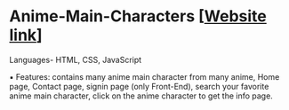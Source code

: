 # Anime-Main-Characters [[Website link](https://devanshu-augusty.github.io/Anime-Main-Characters/index.html)] 


 Languages- HTML, CSS, JavaScript
 
▪ Features: contains many anime main character from many 
anime, Home page, Contact page, signin page (only Front-End), 
search your favorite anime main character, click on the anime 
character to get the info page.
